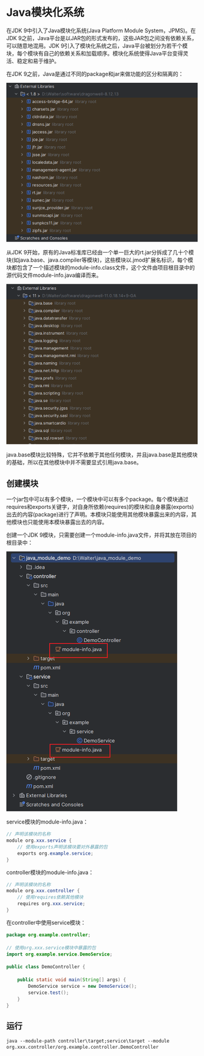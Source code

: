 # Java模块化系统

在JDK 9中引入了Java模块化系统(Java Platform Module System，JPMS)。在JDK 9之前，Java平台是以JAR包的形式发布的，这些JAR包之间没有依赖关系，可以随意地混用。JDK 9引入了模块化系统之后，Java平台被划分为若干个模块，每个模块有自己的依赖关系和加载顺序。模块化系统使得Java平台变得灵活、稳定和易于维护。

在JDK 9之前，Java是通过不同的package和jar来做功能的区分和隔离的：

![](../../img/java_no_module.png)

从JDK 9开始，原有的Java标准库已经由一个单一巨大的rt.jar分拆成了几十个模块(如java.base、java.compiler等模块)，这些模块以.jmod扩展名标识，每个模块都包含了一个描述模块的module-info.class文件，这个文件由项目根目录中的源代码文件module-info.java编译而来。

![](../../img/java_module.png)

java.base模块比较特殊，它并不依赖于其他任何模块，并且java.base是其他模块的基础，所以在其他模块中并不需要显式引用java.base。

## 创建模块

一个jar包中可以有多个模块，一个模块中可以有多个package。每个模块通过requires和exports关键字，对自身所依赖(requires)的模块和自身暴露(exports)出去的内容(package)进行了声明。本模块只能使用其他模块暴露出来的内容，其他模块也只能使用本模块暴露出去的内容。

创建一个JDK 9模块，只需要创建一个module-info.java文件，并将其放在项目的根目录中：

![](../../img/java_module_demo.png)

service模块的module-info.java：

```java
// 声明该模块的名称
module org.xxx.service {
    // 使用exports声明该模块要对外暴露的包
    exports org.example.service;
}
```

controller模块的module-info.java：

```java
// 声明该模块的名称
module org.xxx.controller {
    // 使用requires依赖其他模块
    requires org.xxx.service;
}
```

在controller中使用service模块：

```java
package org.example.controller;

// 使用org.xxx.service模块中暴露的包
import org.example.service.DemoService;

public class DemoController {

    public static void main(String[] args) {
        DemoService service = new DemoService();
        service.test();
    }
}
```

## 运行

```
java --module-path controller\target;service\target --module org.xxx.controller/org.example.controller.DemoController
```
